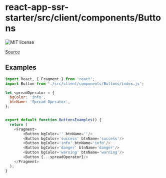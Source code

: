 # react-app-ssr-starter/src/client/components/Buttons

![MIT license](https://badgen.now.sh/badge/license/MIT)

[Source](https://github.com/xizon/react-app-ssr-starter/tree/master/src/client/components/Buttons)


## Examples

```js
import React, { Fragment } from 'react';
import Button from './src/client/components/Buttons/index.js';

let spreadOperator = {
  bgColor: 'info',
  btnName: 'Spread Operator',
};


export default function ButtonsExamples() {
  return (
    <Fragment>
		<Button bgColor='' btnName=''/>
		<Button bgColor='success' btnName='success'/>
		<Button bgColor='info' btnName='info'/>
		<Button bgColor='danger' btnName='danger'/>
		<Button bgColor='warning' btnName='warning'/>
		<Button {...spreadOperator}/>
    </Fragment>
  );
}

```